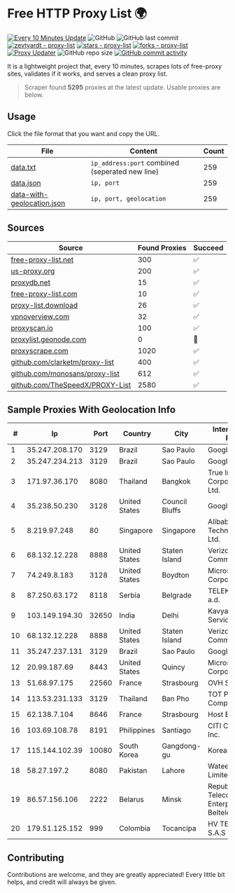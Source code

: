 
# Free HTTP Proxy List 🌍

[![Every 10 Minutes Update](https://github.com/mertguvencli/http-proxy-list/actions/workflows/main.yml/badge.svg?branch=main)](https://github.com/mertguvencli/http-proxy-list/actions/workflows/main.yml)
![GitHub](https://img.shields.io/github/license/mertguvencli/http-proxy-list)
![GitHub last commit](https://img.shields.io/github/last-commit/mertguvencli/http-proxy-list)
[![zevtyardt - proxy-list](https://img.shields.io/static/v1?label=zevtyardt&message=proxy-list&color=blue&logo=github)](https://github.com/zevtyardt/proxy-list "Go to GitHub repo")
[![stars - proxy-list](https://img.shields.io/github/stars/zevtyardt/proxy-list?style=social)](https://github.com/zevtyardt/proxy-list)
[![forks - proxy-list](https://img.shields.io/github/forks/zevtyardt/proxy-list?style=social)](https://github.com/zevtyardt/proxy-list)
[![Proxy Updater](https://github.com/zevtyardt/proxy-list/workflows/Proxy%20Updater/badge.svg)](https://github.com/zevtyardt/proxy-list/actions?query=workflow:"Proxy+Updater")
![GitHub repo size](https://img.shields.io/github/repo-size/zevtyardt/proxy-list)
[![GitHub commit activity](https://img.shields.io/github/commit-activity/m/zevtyardt/proxy-list?logo=commits)](https://github.com/zevtyardt/proxy-list/commits/main)

It is a lightweight project that, every 10 minutes, scrapes lots of free-proxy sites, validates if it works, and serves a clean proxy list.

> Scraper found **5295** proxies at the latest update. Usable proxies are below.

## Usage

Click the file format that you want and copy the URL.

|File|Content|Count|
|----|-------|-----|
|[data.txt](https://raw.githubusercontent.com/mertguvencli/http-proxy-list/main/proxy-list/data.txt)|`ip_address:port` combined (seperated new line)|259|
|[data.json](https://raw.githubusercontent.com/mertguvencli/http-proxy-list/main/proxy-list/data.json)|`ip, port`|259|
|[data-with-geolocation.json](https://raw.githubusercontent.com/mertguvencli/http-proxy-list/main/proxy-list/data-with-geolocation.json)|`ip, port, geolocation`|259|

## Sources

|Source|Found Proxies|Succeed|
|------|-------------|-------|
|[free-proxy-list.net](https://free-proxy-list.net)|300|✅|
|[us-proxy.org](https://www.us-proxy.org)|200|✅|
|[proxydb.net](http://proxydb.net)|15|✅|
|[free-proxy-list.com](https://free-proxy-list.com/?page=&port=&type%5B%5D=http&type%5B%5D=https&up_time=0&search=Search)|10|✅|
|[proxy-list.download](https://www.proxy-list.download/HTTP)|26|✅|
|[vpnoverview.com](https://vpnoverview.com/privacy/anonymous-browsing/free-proxy-servers)|32|✅|
|[proxyscan.io](https://www.proxyscan.io)|100|✅|
|[proxylist.geonode.com](https://proxylist.geonode.com/api/proxy-list?limit=300&page=1&sort_by=lastChecked&sort_type=desc&protocols=http,https)|0|🚫|
|[proxyscrape.com](https://api.proxyscrape.com/v2/?request=displayproxies&protocol=http&timeout=10000&country=all&ssl=all&anonymity=all)|1020|✅|
|[github.com/clarketm/proxy-list](https://raw.githubusercontent.com/clarketm/proxy-list/master/proxy-list-raw.txt)|400|✅|
|[github.com/monosans/proxy-list](https://raw.githubusercontent.com/monosans/proxy-list/main/proxies/http.txt)|612|✅|
|[github.com/TheSpeedX/PROXY-List](https://raw.githubusercontent.com/TheSpeedX/PROXY-List/master/http.txt)|2580|✅|


## Sample Proxies With Geolocation Info

|#|Ip|Port|Country|City|Internet Service Provider|
|-|--|----|-------|----|-------------------------|
|1|35.247.208.170|3129|Brazil|Sao Paulo|Google LLC|
|2|35.247.234.213|3129|Brazil|Sao Paulo|Google LLC|
|3|171.97.36.170|8080|Thailand|Bangkok|True Internet Corporation CO. Ltd.|
|4|35.238.50.230|3128|United States|Council Bluffs|Google LLC|
|5|8.219.97.248|80|Singapore|Singapore|Alibaba (US) Technology Co., Ltd.|
|6|68.132.12.228|8888|United States|Staten Island|Verizon Communications|
|7|74.249.8.183|3128|United States|Boydton|Microsoft Corporation|
|8|87.250.63.172|8118|Serbia|Belgrade|TELEKOM SRBIJA a.d.|
|9|103.149.194.30|32650|India|Delhi|Kavya Internet Services Pvt Ltd|
|10|68.132.12.228|8888|United States|Staten Island|Verizon Communications|
|11|35.247.237.131|3129|Brazil|Sao Paulo|Google LLC|
|12|20.99.187.69|8443|United States|Quincy|Microsoft Corporation|
|13|51.68.97.175|22560|France|Strasbourg|OVH SAS|
|14|113.53.231.133|3129|Thailand|Ban Pho|TOT Public Company Limited|
|15|62.138.7.104|8646|France|Strasbourg|Host Europe Group|
|16|103.69.108.78|8191|Philippines|Santiago|CITI Cableworld Inc.|
|17|115.144.102.39|10080|South Korea|Gangdong-gu|Korea Telecom|
|18|58.27.197.2|8080|Pakistan|Lahore|Wateen Telecom Limited|
|19|86.57.156.106|2222|Belarus|Minsk|Republican Unitary Telecommunication Enterprise Beltelecom|
|20|179.51.125.152|999|Colombia|Tocancipa|HV TELEVISION S.A.S|



## Contributing

Contributions are welcome, and they are greatly appreciated! Every
little bit helps, and credit will always be given.

